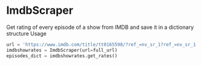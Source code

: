 # ImdbScraper
Get rating of every episode of a show from IMDB and save it in a dictionary structure
Usage
```python
url = 'https://www.imdb.com/title/tt0165598/?ref_=nv_sr_1?ref_=nv_sr_1'
imdbshowrates = ImdbScraper(url=full_url)
episodes_dict = imdbshowrates.get_rates()

